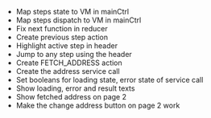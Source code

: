 
- Map steps state to VM in mainCtrl
- Map steps dispatch to VM in mainCtrl
- Fix next function in reducer
- Create previous step action
- Highlight active step in header
- Jump to any step using the header
- Create FETCH_ADDRESS action
- Create the address service call
- Set booleans for loading state, error state of service call
- Show loading, error and result texts 
- Show fetched address on page 2
- Make the change address button on page 2 work
